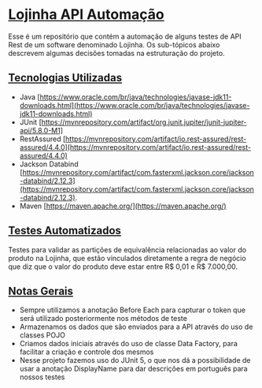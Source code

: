 # [Lojinha API Automação](https://github.com/MatheusCaputo/lojinhaAPIAutomacao)

Esse é um repositório que contém a automação de alguns testes de API Rest de um software denominado Lojinha. Os sub-tópicos abaixo descrevem algumas decisões tomadas na estruturação do projeto.

## [Tecnologias Utilizadas](https://github.com/MatheusCaputo/lojinhaAPIAutomacao#tecnologias-utilizadas)

-   Java  [https://www.oracle.com/br/java/technologies/javase-jdk11-downloads.html](https://www.oracle.com/br/java/technologies/javase-jdk11-downloads.html)
-   JUnit  [https://mvnrepository.com/artifact/org.junit.jupiter/junit-jupiter-api/5.8.0-M1]
-   RestAssured  [https://mvnrepository.com/artifact/io.rest-assured/rest-assured/4.4.0](https://mvnrepository.com/artifact/io.rest-assured/rest-assured/4.4.0)
-   Jackson Databind [https://mvnrepository.com/artifact/com.fasterxml.jackson.core/jackson-databind/2.12.3](https://mvnrepository.com/artifact/com.fasterxml.jackson.core/jackson-databind/2.12.3).
-   Maven  [https://maven.apache.org/](https://maven.apache.org/)

## [Testes Automatizados](https://github.com/MatheusCaputo/lojinhaAPIAutomacao#testes-automatizados)

Testes para validar as partições de equivalência relacionadas ao valor do produto na Lojinha, que estão vinculados diretamente a regra de negócio que diz que o valor do produto deve estar entre R$ 0,01 e R$ 7.000,00.

## [Notas Gerais](https://github.com/MatheusCaputo/lojinhaAPIAutomacao#notas-gerais)

-   Sempre utilizamos a anotação Before Each para capturar o token que será utilizado posteriormente nos métodos de teste
-   Armazenamos os dados que são enviados para a API através do uso de classes POJO
-   Criamos dados iniciais através do uso de classe Data Factory, para facilitar a criação e controle dos mesmos
-   Nesse projeto fazemos uso do JUnit 5, o que nos dá a possibilidade de usar a anotação DisplayName para dar descrições em português para nossos testes
